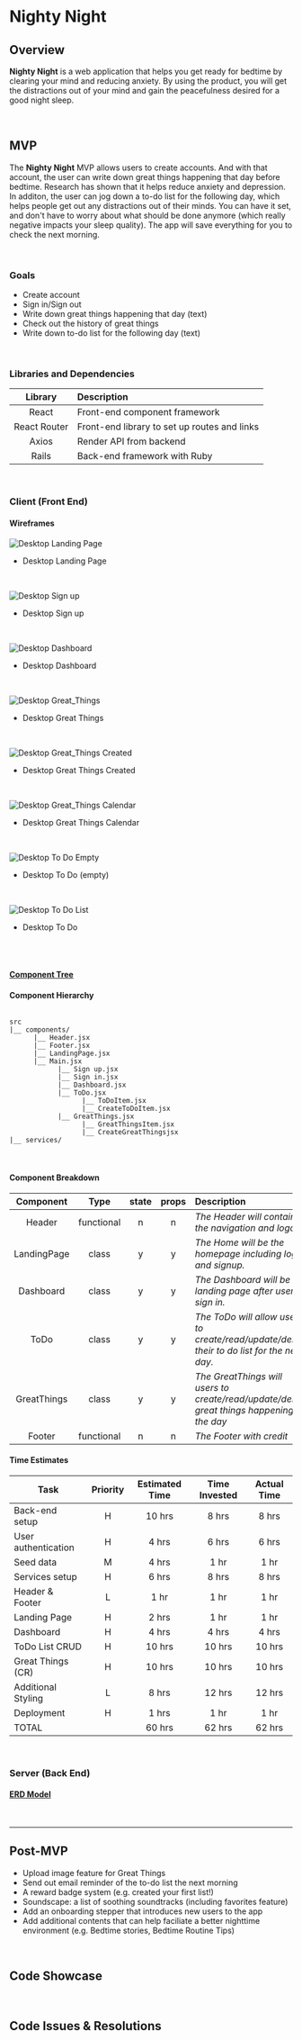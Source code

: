 # Nighty Night

## Overview

**Nighty Night** is a web application that helps you get ready for bedtime by clearing your mind and reducing anxiety. By using the product, you will get the distractions out of your mind and gain the peacefulness desired for a good night sleep. 

<br>

## MVP

The **Nighty Night** MVP allows users to create accounts. And with that account, the user can write down great things happening that day before bedtime. Research has shown that it helps reduce anxiety and depression. In additon, the user can jog down a to-do list for the following day, which helps people get out any distractions out of their minds. You can have it set, and don't have to worry about what should be done anymore (which really negative impacts your sleep quality). The app will save everything for you to check the next morning.  

<br>

### Goals

- Create account
- Sign in/Sign out
- Write down great things happening that day (text)
- Check out the history of great things
- Write down to-do list for the following day (text)


<br>

### Libraries and Dependencies


|     Library      | Description                                |
| :--------------: | :----------------------------------------- |
|      React       | Front-end component framework |
|   React Router   | Front-end library to set up routes and links |
|      Axios       | Render API from backend |
|      Rails       | Back-end framework with Ruby |

<br>

### Client (Front End)

#### Wireframes

![Desktop Landing Page](https://res.cloudinary.com/dvmkqx6v1/image/upload/v1594670829/Landing_Page_pcudxz.png)

- Desktop Landing Page
<br>

![Desktop Sign up](https://res.cloudinary.com/dvmkqx6v1/image/upload/v1594670829/Sign_up_wk8oww.png)

- Desktop Sign up
<br>

![Desktop Dashboard](https://res.cloudinary.com/dvmkqx6v1/image/upload/v1594671189/Dashboard_bvvuet.png)

- Desktop Dashboard
<br>

![Desktop Great_Things](https://res.cloudinary.com/dvmkqx6v1/image/upload/v1594671189/GreatThings_hibk3a.png)

- Desktop Great Things
<br>

![Desktop Great_Things Created](https://res.cloudinary.com/dvmkqx6v1/image/upload/v1594670830/GreatThings_History_v655at.png)

- Desktop Great Things Created
<br>

![Desktop Great_Things Calendar](https://res.cloudinary.com/dvmkqx6v1/image/upload/v1594670829/GreatThings_Calendar_vghqeh.png)

- Desktop Great Things Calendar
<br>

![Desktop To Do Empty](https://res.cloudinary.com/dvmkqx6v1/image/upload/v1594670829/ToDo_Empty_jq4t8a.png)

- Desktop To Do (empty)
<br>

![Desktop To Do List](https://res.cloudinary.com/dvmkqx6v1/image/upload/v1594670830/ToDo_list_r6uleq.png)

- Desktop To Do
<br>


<br>


#### [Component Tree](https://res.cloudinary.com/dvmkqx6v1/image/upload/v1595423930/ComponentTree_b4ovxv.png)

#### Component Hierarchy


``` structure

src
|__ components/
      |__ Header.jsx
      |__ Footer.jsx
      |__ LandingPage.jsx
      |__ Main.jsx 
            |__ Sign up.jsx
            |__ Sign in.jsx
            |__ Dashboard.jsx
            |__ ToDo.jsx
                  |__ ToDoItem.jsx
                  |__ CreateToDoItem.jsx
            |__ GreatThings.jsx
                  |__ GreatThingsItem.jsx
                  |__ CreateGreatThingsjsx
|__ services/

```
<br>

#### Component Breakdown


|  Component   |    Type    | state | props | Description                                                      |
| :----------: | :--------: | :---: | :---: | :--------------------------------------------------------------- |
|    Header    | functional |   n   |   n   | _The Header will contain the navigation and logo._               |
|  LandingPage |   class    |   y   |   y   | _The Home will be the homepage including login and signup._      |
|  Dashboard   |   class    |   y   |   y   | _The Dashboard will be the landing page after user sign in._     |
|     ToDo     |   class    |   y   |   y   | _The ToDo will allow users to create/read/update/delete their to do list for the next day._      |
| GreatThings  |   class    |   y   |   y   | _The GreatThings will users to create/read/update/delete great things happening on the day_      |
|    Footer    | functional |   n   |   n   | _The Footer with credit_      |


#### Time Estimates


| Task                | Priority | Estimated Time | Time Invested | Actual Time |
| ------------------- | :------: | :------------: | :-----------: | :---------: |
| Back-end setup      |    H     |     10 hrs     |       8 hrs       |     8 hrs     |
| User authentication |    H     |     4 hrs      |       6 hrs       |     6 hrs     |
| Seed data           |    M     |     4 hrs      |       1 hr        |     1 hr      |
| Services setup      |    H     |     6 hrs      |       8 hrs       |     8 hrs     |
| Header & Footer     |    L     |     1 hr       |       1 hr        |     1 hr      |
| Landing Page        |    H     |     2 hrs      |       1 hr        |     1 hr      |
| Dashboard           |    H     |     4 hrs      |       4 hrs       |     4 hrs     |
| ToDo List CRUD      |    H     |     10 hrs     |       10 hrs      |     10 hrs    |
| Great Things (CR)   |    H     |     10 hrs     |       10 hrs      |     10 hrs    |
| Additional Styling  |    L     |     8 hrs      |       12 hrs      |     12 hrs    |
| Deployment          |    H     |     1 hrs      |       1 hr        |     1 hr      |
| TOTAL               |          |     60 hrs     |       62 hrs      |     62 hrs    |


<br>

### Server (Back End)


#### [ERD Model](https://res.cloudinary.com/dvmkqx6v1/image/upload/v1594614315/Night_ERD_pnsoik.png)

<br>

***

## Post-MVP
- Upload image feature for Great Things
- Send out email reminder of the to-do list the next morning
- A reward badge system (e.g. created your first list!)
- Soundscape: a list of soothing soundtracks (including favorites feature)
- Add an onboarding stepper that introduces new users to the app
- Add additional contents that can help faciliate a better nighttime environment (e.g. Bedtime stories, Bedtime Routine Tips)

<br>

## Code Showcase

<br>

## Code Issues & Resolutions


